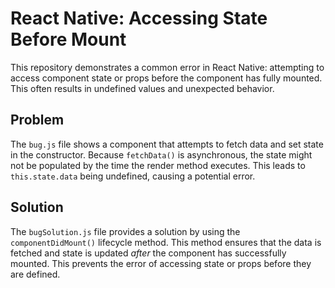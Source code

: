 # React Native: Accessing State Before Mount

This repository demonstrates a common error in React Native: attempting to access component state or props before the component has fully mounted.  This often results in undefined values and unexpected behavior.

## Problem
The `bug.js` file shows a component that attempts to fetch data and set state in the constructor.  Because `fetchData()` is asynchronous, the state might not be populated by the time the render method executes.  This leads to `this.state.data` being undefined, causing a potential error.

## Solution
The `bugSolution.js` file provides a solution by using the `componentDidMount()` lifecycle method.  This method ensures that the data is fetched and state is updated *after* the component has successfully mounted. This prevents the error of accessing state or props before they are defined.